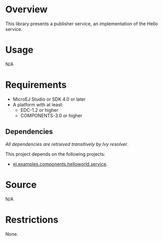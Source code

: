 # Overview
This library presents a publisher service, an implementation of the Hello service.

# Usage
N/A

# Requirements
* MicroEJ Studio or SDK 4.0 or later
* A platform with at least:
	* EDC-1.2 or higher
	* COMPONENTS-3.0 or higher

## Dependencies
_All dependencies are retrieved transitively by Ivy resolver_.

This project depends on the following projects:
 * [ej.examples.components.helloworld.service](../ej.examples.components.helloworld.service/).

# Source
N/A

# Restrictions
None.
